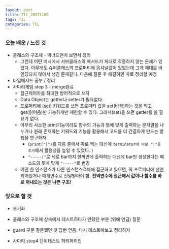 ```yaml
---
layout: post
title: TIL_20171109
tags: TIL
categories: TIL
---
```


### 오늘 배운 / 느낀 것

- 클래스와 구조체 - 빅너드랜치 보면서 정리
  - 그런데 어떤 예시에서 서브클래스의 메서드가 제대로 작동하지 않는 문제가 있었다. 아무래도 슈퍼클래스의 프로퍼티에 옵셔널값이 있었는데 그게 제대로 바인딩되지 않아서 생긴 문제같다. 다음에 질문 후 해결하면 따로 정리할 예정
- 타입메서드 공부 / 정리
- 사다리게임 step 3 - merge완료
  - 접근제어자를 최대한 방어적으로 쓰자
  - Data Object는 getter나 setter가 필요없다. 
  - 프로퍼티에 (set) 키워드를 쓰면 프로퍼티 값을 set(바꿈)하는 것을 막고 get(읽어옴)만 가능하게만 제한할 수 있다. 그래서(set)을 쓰면 getter를 쓸 필요가 없다.
  - 아무리 사소한 print기능이라도 함수의 기능과 뜻에 맞게 출력하는 문자열을 나누거나 원래 존재하는 키워드와 기능을 활용해서 코드를 더 간결하게 만드는 방법을 연구하자. 
    - (`print("|")`를 다음 줄에서 따로 찍는 대신에 `terminator에 바로 "|"를 추가`해서 활용성을 높일 수 있었다. )
    - `"-----|"`로 세로 bar까지 한꺼번에 출력하는 대신에 bar만 생성한다는 메소드의 뜻에 맞게 `"-----"`로 변경
  - 어떤 한 인스턴스가 다른 인스턴스객체에 접근하고 있으면, 꼭 프로퍼티에 선언되어있거나 매개변수로 전달받아야 함. **전역변수에 접근해서 값이나 함수를 바로 꺼내오는 것은 나쁜 구조!**

### 앞으로 할 것

- 초기화

- 클래스와 구조체 상속에서 테스트하다가 안됐던 부분 (위에 언급) 질문

- guard 구문 질문했던 것 답변 얻음. 다시 테스트해보고 정리하자

- 사다리 step4 단위테스트 허리허리업

  ​